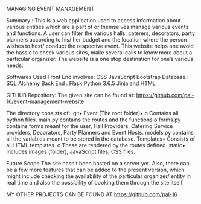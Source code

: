 MANAGING EVENT MANAGEMENT 


Summary :
This is a web application used to access information about various entities which are a part of or themselves manage various events and functions. A user can filter the various halls, caterers, decorators, party planners according to his/ her budget and the location where the person wishes to host/ conduct the respective event. This website helps one avoid the hassle to check various sites, make several calls to know more about a particular organizer.
The website is a one stop destination for one’s various needs.


Softwares Used Front End involves: CSS JavaScript Bootstrap
               Database          : SQL Alchemy 
               Back End          : Flask Python 3.6.5 Jinja and HTML 
               
               
               
GITHUB Repository: The given site can be found at: https://github.com/pal-16/event-management-website

The directory consists of: 
.git•  Event (The root folder)• o Contains all python files. 
main.py contains the routes and the functions o forms.py contains forms meant for the user, Hall Providers, Catering Service providers,     Decorators, Party Planners and Event Hosts.
models.py contains all the variables meant to be stored in the database. 
Templates•  Consists of all HTML templates. o These are rendered by the routes defined. 
static•  Includes images (folder), JavaScript files, CSS files.  


Future Scope The site hasn’t been hosted on a server yet. Also, there can be a few more features that can be added to the present version, which might include checking the availability of the particular organizer/ entity in real time and also the possibility of booking them through the site itself.


MY OTHER PROJECTS CAN BE FOUND AT https://github.com/pal-16
